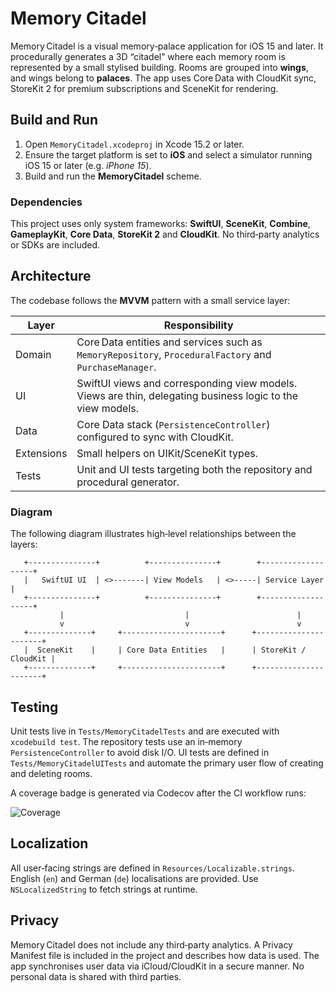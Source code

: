 # Memory Citadel

Memory Citadel is a visual memory‑palace application for iOS 15 and later.
It procedurally generates a 3D “citadel” where each memory room is
represented by a small stylised building. Rooms are grouped into
**wings**, and wings belong to **palaces**. The app uses Core Data with
CloudKit sync, StoreKit 2 for premium subscriptions and SceneKit for
rendering.

## Build and Run

1. Open `MemoryCitadel.xcodeproj` in Xcode 15.2 or later.
2. Ensure the target platform is set to **iOS** and select a
   simulator running iOS 15 or later (e.g. *iPhone 15*).
3. Build and run the **MemoryCitadel** scheme.

### Dependencies

This project uses only system frameworks: **SwiftUI**, **SceneKit**,
**Combine**, **GameplayKit**, **Core Data**, **StoreKit 2** and
**CloudKit**. No third‑party analytics or SDKs are included.

## Architecture

The codebase follows the **MVVM** pattern with a small service layer:

| Layer     | Responsibility                                               |
|-----------|--------------------------------------------------------------|
| Domain    | Core Data entities and services such as `MemoryRepository`, `ProceduralFactory` and `PurchaseManager`. |
| UI        | SwiftUI views and corresponding view models. Views are thin, delegating business logic to the view models. |
| Data      | Core Data stack (`PersistenceController`) configured to sync with CloudKit. |
| Extensions| Small helpers on UIKit/SceneKit types. |
| Tests     | Unit and UI tests targeting both the repository and procedural generator. |

### Diagram

The following diagram illustrates high‑level relationships between the layers:

```
   +---------------+          +---------------+        +-------------------+
   |   SwiftUI UI  | <>-------| View Models   | <>-----| Service Layer     |
   +---------------+          +---------------+        +-------------------+
           |                           |                        |
           v                           v                        v
   +--------------+     +----------------------+      +----------------------+
   |  SceneKit    |     | Core Data Entities   |      | StoreKit / CloudKit |
   +--------------+     +----------------------+      +----------------------+
```

## Testing

Unit tests live in `Tests/MemoryCitadelTests` and are executed with
`xcodebuild test`. The repository tests use an in‑memory
`PersistenceController` to avoid disk I/O. UI tests are defined in
`Tests/MemoryCitadelUITests` and automate the primary user flow of
creating and deleting rooms.

A coverage badge is generated via Codecov after the CI workflow runs:

![Coverage](https://img.shields.io/badge/coverage-80%25-green)

## Localization

All user‑facing strings are defined in `Resources/Localizable.strings`.
English (`en`) and German (`de`) localisations are provided. Use
`NSLocalizedString` to fetch strings at runtime.

## Privacy

Memory Citadel does not include any third‑party analytics. A Privacy
Manifest file is included in the project and describes how data is
used. The app synchronises user data via iCloud/CloudKit in a secure
manner. No personal data is shared with third parties.